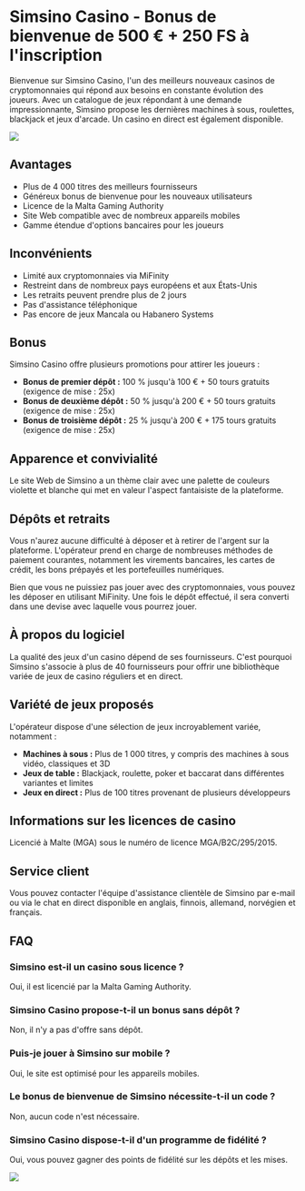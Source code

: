 # Simsino Casino - Bonus de bienvenue de 500 € + 250 FS à l\'inscription

Bienvenue sur Simsino Casino, l\'un des meilleurs nouveaux casinos de
cryptomonnaies qui répond aux besoins en constante évolution des
joueurs. Avec un catalogue de jeux répondant à une demande
impressionnante, Simsino propose les dernières machines à sous,
roulettes, blackjack et jeux d\'arcade. Un casino en direct est
également disponible.

[![](https://i.imgur.com/JJwkDm3.png)](https://traff.sbs/frcas)

## Avantages

-   Plus de 4 000 titres des meilleurs fournisseurs
-   Généreux bonus de bienvenue pour les nouveaux utilisateurs
-   Licence de la Malta Gaming Authority
-   Site Web compatible avec de nombreux appareils mobiles
-   Gamme étendue d\'options bancaires pour les joueurs

## Inconvénients

-   Limité aux cryptomonnaies via MiFinity
-   Restreint dans de nombreux pays européens et aux États-Unis
-   Les retraits peuvent prendre plus de 2 jours
-   Pas d\'assistance téléphonique
-   Pas encore de jeux Mancala ou Habanero Systems

## Bonus

Simsino Casino offre plusieurs promotions pour attirer les joueurs :

-   **Bonus de premier dépôt :** 100 % jusqu\'à 100 € + 50 tours
    gratuits (exigence de mise : 25x)
-   **Bonus de deuxième dépôt :** 50 % jusqu\'à 200 € + 50 tours
    gratuits (exigence de mise : 25x)
-   **Bonus de troisième dépôt :** 25 % jusqu\'à 200 € + 175 tours
    gratuits (exigence de mise : 25x)

## Apparence et convivialité

Le site Web de Simsino a un thème clair avec une palette de couleurs
violette et blanche qui met en valeur l\'aspect fantaisiste de la
plateforme.

## Dépôts et retraits

Vous n\'aurez aucune difficulté à déposer et à retirer de l\'argent sur
la plateforme. L\'opérateur prend en charge de nombreuses méthodes de
paiement courantes, notamment les virements bancaires, les cartes de
crédit, les bons prépayés et les portefeuilles numériques.

Bien que vous ne puissiez pas jouer avec des cryptomonnaies, vous pouvez
les déposer en utilisant MiFinity. Une fois le dépôt effectué, il sera
converti dans une devise avec laquelle vous pourrez jouer.

## À propos du logiciel

La qualité des jeux d\'un casino dépend de ses fournisseurs. C\'est
pourquoi Simsino s\'associe à plus de 40 fournisseurs pour offrir une
bibliothèque variée de jeux de casino réguliers et en direct.

## Variété de jeux proposés

L\'opérateur dispose d\'une sélection de jeux incroyablement variée,
notamment :

-   **Machines à sous :** Plus de 1 000 titres, y compris des machines à
    sous vidéo, classiques et 3D
-   **Jeux de table :** Blackjack, roulette, poker et baccarat dans
    différentes variantes et limites
-   **Jeux en direct :** Plus de 100 titres provenant de plusieurs
    développeurs

## Informations sur les licences de casino

Licencié à Malte (MGA) sous le numéro de licence MGA/B2C/295/2015.

## Service client

Vous pouvez contacter l\'équipe d\'assistance clientèle de Simsino par
e-mail ou via le chat en direct disponible en anglais, finnois,
allemand, norvégien et français.

## FAQ

### Simsino est-il un casino sous licence ?

Oui, il est licencié par la Malta Gaming Authority.

### Simsino Casino propose-t-il un bonus sans dépôt ?

Non, il n\'y a pas d\'offre sans dépôt.

### Puis-je jouer à Simsino sur mobile ?

Oui, le site est optimisé pour les appareils mobiles.

### Le bonus de bienvenue de Simsino nécessite-t-il un code ?

Non, aucun code n\'est nécessaire.

### Simsino Casino dispose-t-il d\'un programme de fidélité ?

Oui, vous pouvez gagner des points de fidélité sur les dépôts et les
mises.

[![](\%22https://i.imgur.com/JJwkDm3.png\%22)](\%22https://traff.sbs/frcas\%22)

